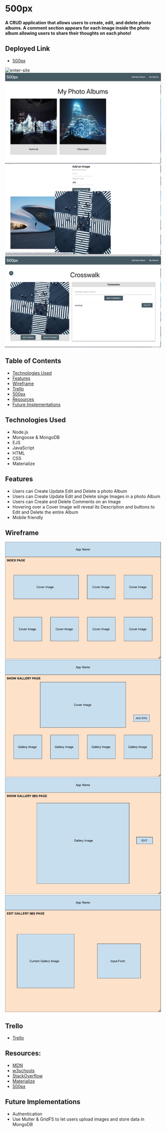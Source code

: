 # 500px

#### A CRUD application that allows users to create, edit, and delete photo albums. A comment section appears for each image inside the photo album allowing users to share their thoughts on each photo!


## <a name="deployment"></a> Deployed Link
- [500px](https://five00px.onrender.com)

<img src="./images/site/enter-site.png" alt="enter-site"/>
<img src="./images/site/my-albums.png" alt="my-albums"/>
<img src="./images/site/one-image-hover.png" alt="one-image-hover"/>
<img src="./images/site/one-image-comments-delete.png" alt="one-image-comments-delete"/>

## Table of Contents
- [Technologies Used](#technologiesused)
- [Features](#features)
- [Wireframe](#wireframe)
- [Trello](#trello)
- [500px](#deployment)
- [Resources](#resources)
- [Future Implementations](#futureimplementations)

## <a name="technologiesused"></a> Technologies Used
- Node.js
- Mongoose & MongoDB
- EJS
- JavaScript
- HTML
- CSS
- Materialize

## <a name="features"></a> Features
- Users can Create Update Edit and Delete a photo Album
- Users can Create Update Edit and Delete singe Images in a photo Album
- Users can Create and Delete Comments on an Image
- Hovering over a Cover Image will reveal its Description and buttons to Edit and Delete the entire Album
- Mobile friendly

## <a name="wireframe"></a> Wireframe
<img src="./images/wireframe/landing.png" alt="landing-page"/>
<img src="./images/wireframe/image-gallery.png" alt="image-gallery"/>
<img src="./images/wireframe/single-image.png" alt="single-image"/>
<img src="./images/wireframe/edit-single-image.png" alt="edit-single-image"/>

## <a name="trello"></a> Trello
- [Trello](https://trello.com/b/LMywPsTV/500px)

## <a name="resources"></a> Resources:
- [MDN](https://developer.mozilla.org/en-US/)
- [w3schools](https://www.w3schools.com/)
- [StackOverflow](https://stackoverflow.com/)
- [Materialize](https://materializecss.com/)
- [500px](https://500px.com/)

## <a name="futureimplementations"></a> Future Implementations
- Authentication
- Use Multer & GridFS to let users upload images and store data in MongoDB
